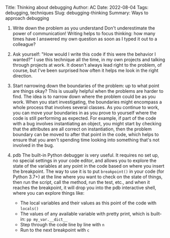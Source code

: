 Title: Thinking about debugging
Author: AC
Date: 2022-08-04
Tags: debugging, techniques
Slug: debugging-thinking
Summary: Ways to approach debugging

1. Write down the problem as you understand 
    Don't underestimate the power of communication! Writing helps to focus thinking: how many times have I answered my own question as soon as I typed it out to a colleague?

2. Ask yourself: "How would I write this code if this were the behavior I wanted?"
    I use this technique all the time, in my own projects and talking through projects at work. It doesn't always lead right to the problem, of course, but I've been surprised how often it helps me look in the right direction.

3. Start narrowing down the boundaries of the problem: up to what point are things okay?
    This is usually helpful when the problems are harder to find. The idea is to narrow down where the problem could be as you work. When you start investigating, the boundaries might encompass a whole process that involves several classes. As you continue to work, you can move your boundaries in as you prove to yourself where the code is still performing as expected. For example, if part of the code with a bug involves instantiating an object, you might start by checking that the attributes are all correct on instantiation, then the problem boundary can be moved to after that point in the code, which helps to ensure that you aren't spending time looking into something that's not involved in the bug.

4. pdb
    The built-in Python debugger is very useful. It requires no set up, no special settings in your code editor, and allows you to explore the state of the variables at any point in the code based on where you insert the breakpoint. The way to use it is to put `breakpoint()` in your code (for Python 3.7+) at the line where you want to check on the state of things, then run the script, call the method, run the test, etc., and when it reaches the breakpoint, it will drop you into the pdb interactive shell, where you can explore things like:
    - The local variables and their values as this point of the code with `locals()`
    - The values of any available variable with pretty print, which is built-in: `pp my_var.__dict__`
    - Step through the code line by line with `n`
    - Run to the next breakpoint with `c`